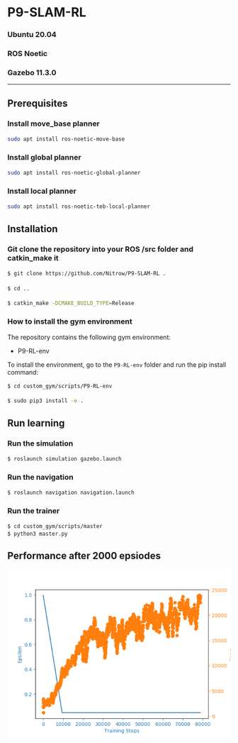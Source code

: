# P9-SLAM-RL #
### Ubuntu 20.04 ###
### ROS Noetic ###
### Gazebo 11.3.0 ###
---------------
## Prerequisites ##

### Install move_base planner ##
```bash
sudo apt install ros-noetic-move-base
```

### Install global planner ##
```bash
sudo apt install ros-noetic-global-planner
```

### Install local planner ##
```bash
sudo apt install ros-noetic-teb-local-planner
```

## Installation ##


### Git clone the repository into your ROS /src folder and catkin_make it ###

```bash
$ git clone https://github.com/Nitrow/P9-SLAM-RL .

$ cd ..

$ catkin_make -DCMAKE_BUILD_TYPE=Release
```

### How to install the gym environment ###
The repository contains the following gym environment:

* P9-RL-env

To install the environment, go to the `P9-RL-env` folder and run the pip install command:

```bash
$ cd custom_gym/scripts/P9-RL-env

$ sudo pip3 install -e .
```

## Run learning ##

### Run the simulation ###

```bash
$ roslaunch simulation gazebo.launch
```

### Run the navigation ###

```bash
$ roslaunch navigation navigation.launch 
```

### Run the trainer ###

```bash
$ cd custom_gym/scripts/master
$ python3 master.py

```
## Performance after 2000 epsiodes ##

![DDDQN](graphics/DuelingDDQNAgent_RLSLAM_lr0.0001_2000games.png)

